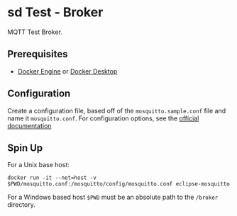 # sd Test - Broker

MQTT Test Broker.

## Prerequisites

* [Docker Engine](https://docs.docker.com/engine/install) or [Docker Desktop](https://docs.docker.com/desktop/)

## Configuration

Create a configuration file, based off of the `mosquitto.sample.conf` file and name it `mosquitto.conf`. For configuration options, see the [official documentation](https://hub.docker.com/_/eclipse-mosquitto)

## Spin Up

For a Unix base host:

```shell
docker run -it --net=host -v $PWD/mosquitto.conf:/mosquitto/config/mosquitto.conf eclipse-mosquitto
```

For a Windows based host `$PWD` must be an absolute path to the `/broker` directory.
